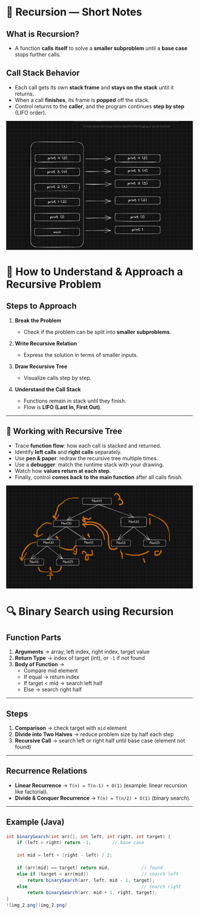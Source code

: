 # 🔁 Recursion — Short Notes

## What is Recursion?
- A function **calls itself** to solve a **smaller subproblem** until a **base case** stops further calls.

## Call Stack Behavior
- Each call gets its own **stack frame** and **stays on the stack** until it returns.
- When a call **finishes**, its frame is **popped** off the stack.
- Control returns to the **caller**, and the program continues **step by step** (LIFO order).

![img.png](img.png)

# 📝 How to Understand & Approach a Recursive Problem

## Steps to Approach
1. **Break the Problem**
    - Check if the problem can be split into **smaller subproblems**.

2. **Write Recursive Relation**
    - Express the solution in terms of smaller inputs.

3. **Draw Recursive Tree**
    - Visualize calls step by step.

4. **Understand the Call Stack**
    - Functions remain in stack until they finish.
    - Flow is **LIFO (Last In, First Out)**.

---

## 📌 Working with Recursive Tree
- Trace **function flow**: how each call is stacked and returned.
- Identify **left calls** and **right calls** separately.
- Use **pen & paper**: redraw the recursive tree multiple times.
- Use a **debugger**: match the runtime stack with your drawing.
- Watch how **values return at each step**.
- Finally, control **comes back to the main function** after all calls finish.

![img_1.png](img_1.png)

# 🔍 Binary Search using Recursion

## Function Parts
1. **Arguments** → array, left index, right index, target value
2. **Return Type** → index of target (int), or `-1` if not found
3. **Body of Function** →
   - Compare mid element
   - If equal → return index
   - If target < mid → search left half
   - Else → search right half

---

## Steps
1. **Comparison** → check target with `mid` element
2. **Divide into Two Halves** → reduce problem size by half each step
3. **Recursive Call** → search left or right half until base case (element not found)

---

## Recurrence Relations
- **Linear Recurrence** → `T(n) = T(n-1) + O(1)` (example: linear recursion like factorial).
- **Divide & Conquer Recurrence** → `T(n) = T(n/2) + O(1)` (binary search).

---

## Example (Java)
```java
int binarySearch(int arr[], int left, int right, int target) {
    if (left > right) return -1;        // base case

    int mid = left + (right - left) / 2;

    if (arr[mid] == target) return mid;            // found
    else if (target < arr[mid])                    // search left
        return binarySearch(arr, left, mid - 1, target);
    else                                           // search right
        return binarySearch(arr, mid + 1, right, target);
}
![img_2.png](img_2.png)